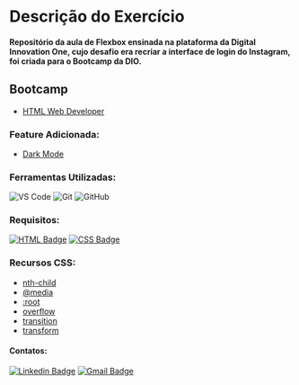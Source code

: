 # Descrição do Exercício

#### Repositório da aula de Flexbox ensinada na plataforma da Digital Innovation One, cujo desafio era recriar a interface de login do Instagram, foi criada para o Bootcamp da DIO.

## Bootcamp

* [HTML Web Developer](https://web.digitalinnovation.one/track/html-web-developer)

### Feature Adicionada:

* [Dark Mode](https://www.w3schools.com/Jsref/met_element_addeventlistener.asp)

### Ferramentas Utilizadas:

![VS Code](http://img.shields.io/badge/-VS%20Code-007ACC?style=flat-square&logo=visual-studio-code&logoColor=ffffff)
![Git](https://img.shields.io/badge/-Git-%23F05032?style=flat-square&logo=git&logoColor=ffffff)
![GitHub](https://img.shields.io/badge/-GitHub-181717?style=flat-square&logo=github&logoColor=ffffff)

### Requisitos:

[![HTML Badge](https://img.shields.io/badge/-HTML5-%23E44D27?style=flat-square&logo=html5&logoColor=ffffff&link=https://www.w3schools.com/html/)](https://www.w3schools.com/html/) 
[![CSS Badge](https://img.shields.io/badge/-CSS3-%231572B6?style=flat-square&logo=css3&logoColor=ffffff&link=https://developer.mozilla.org/pt-BR/docs/Web/CSS)](https://developer.mozilla.org/pt-BR/docs/Web/CSS)

### Recursos CSS:

* [nth-child](https://www.w3schools.com/cssref/sel_nth-child.asp)
* [@media](https://developer.mozilla.org/pt-BR/docs/Web/CSS/@media)
* [:root](https://www.w3schools.com/cssref/sel_root.asp)
* [overflow](https://www.w3schools.com/css/css_overflow.asp)
* [transition](https://www.w3schools.com/css/css3_transitions.asp)
* [transform](https://www.w3schools.com/cssref/css3_pr_transform.asp)

#### Contatos:

[![Linkedin Badge](https://img.shields.io/badge/-LinkedIn-blue?style=flat-square&logo=Linkedin&logoColor=white&link=https://https://www.linkedin.com/in/jodecir/)](https://www.linkedin.com/in/jodecir/) 
[![Gmail Badge](https://img.shields.io/badge/-Gmail-c14438?style=flat-square&logo=Gmail&logoColor=white&link=mailto:jodecirneto@gmail.com)](mailto:jodecirneto@gmail.com)